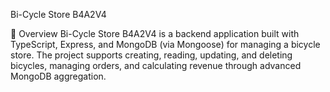 Bi-Cycle Store B4A2V4



🚴 Overview
Bi-Cycle Store B4A2V4 is a backend application built with TypeScript, Express, and MongoDB (via Mongoose) for managing a bicycle store. The project supports creating, reading, updating, and deleting bicycles, managing orders, and calculating revenue through advanced MongoDB aggregation.

